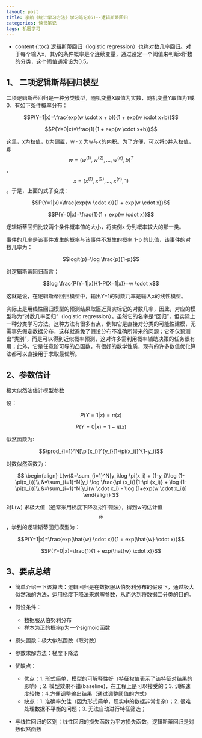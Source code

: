 ```yaml
---
layout: post
title: 李航《统计学习方法》学习笔记(6)--逻辑斯蒂回归
categories: 读书笔记
tags: 机器学习
---
```


* content
{:toc}
逻辑斯蒂回归（logistic regression）也称对数几率回归。对于每个输入x，其y的条件概率是个连续变量，通过设定一个阈值来判断x所数的分类，这个阈值通常设为0.5。


## 1、 二项逻辑斯蒂回归模型

二项逻辑斯蒂回归是一种分类模型，随机变量X取值为实数，随机变量Y取值为1或0，有如下条件概率分布：

$$P(Y=1|x)=\frac{exp(w \cdot x + b)}{1 + exp(w \cdot x+b)}$$

$$P(Y=0|x)=\frac{1}{1 + exp(w \cdot x+b)}$$

这里，x为权值，b为偏置，w ⋅ x 为w与x的内积。为了方便，可以将b并入权值，即 $$w = (w^{(1)}, w^{(2)},...,w^{(n)}, b)^T$$，$$x=(x^{(1)}, x^{(2)}, ...,x^{(n)}, 1)$$。于是，上面的式子变成：

$$P(Y=1|x)=\frac{exp(w \cdot x)}{1 + exp(w \cdot x)}$$

$$P(Y=0|x)=\frac{1}{1 + exp(w \cdot x)}$$

逻辑斯蒂回归比较两个条件概率值的大小，将实例x 分到概率较大的那一类。

事件的几率是该事件发生的概率与该事件不发生的概率 1-p 的比值，该事件的对数几率为：

$$logit(p)=\log \frac{p}{1-p}$$

对逻辑斯蒂回归而言：

$$log \frac{P(Y=1|x)}{1-P(X=1|x)}=w \cdot x$$

这就是说，在逻辑斯蒂回归模型中，输出Y=1的对数几率是输入x的线性模型。

实际上是用线性回归模型的预测结果取逼近真实标记的对数几率，因此，对应的模型称为“对数几率回归”（logistic regression）。虽然它的名字是“回归”，但实际上一种分类学习方法。这种方法有很多有点，例如它是直接对分类的可能性建模，无需事先假定数据分布，这样就避免了假设分布不准确所带来的问题；它不仅预测出“类别”，而是可以得到近似概率预测，这对许多需利用概率辅助决策的任务很有用；此外，它是任意阶可导的凸函数，有很好的数学性质，现有的许多数值优化算法都可以直接用于求取最优解。

## 2、参数估计

极大似然法估计模型参数

设： 

$$P(Y=1|x)=\pi(x)$$

$$P(Y=0|x)=1-\pi(x)$$

似然函数为:

$$\prod_{i=1}^N[\pi(x_i)]^{y_i}[1-\pi(x_i)]^{1-y_i}$$

对数似然函数为：

$$
\begin{align}
L(w)&=\sum_{i=1}^N[y_i\log \pi(x_i) + (1-y_i)\log (1-\pi(x_i))]\\
&=\sum_{i=1}^N[y_i \log \frac{\pi (x_i)}{1-\pi (x_i)} + \log (1-\pi(x_i))]\\
&=\sum_{i=1}^N[y_i(w \cdot x_i) - \log (1+exp(w \cdot x_i))]
\end{align}
$$

对L(w) 求极大值（通常采用梯度下降及拟牛顿法），得到w的估计值$$\hat{w}$$，学到的逻辑斯蒂回归模型为：

$$P(Y=1|x)=\frac{exp(\hat{w} \cdot x)}{1 + exp(\hat{w} \cdot x)}$$

$$P(Y=0|x)=\frac{1}{1 + exp(\hat{w} \cdot x)}$$



## 3、要点总结

- 简单介绍一下该算法：逻辑回归是在数据服从伯努利分布的假设下，通过极大似然法的方法，运用梯度下降法来求解参数，从而达到将数据二分类的目的。

- 假设条件：

  - 数据服从伯努利分布
  - 样本为正的概率p为一个sigmoid函数

- 损失函数：极大似然函数（取对数）

- 参数求解方法：梯度下降法

- 优缺点：

  - 优点：1. 形式简单，模型的可解释性好（特征权值表示了该特征对结果的影响）; 2. 模型效果不错(baseline)，在工程上是可以接受的；3. 训练速度较快；4.方便调整输出结果（通过调整阈值的方式）
  - 缺点：1. 准确率欠佳（因为形式简单，现实中的数据非常复杂）；2. 很难处理数据不平衡的问题；3. 无法自动进行特征筛选；

- 与线性回归的区别：线性回归的损失函数为平方损失函数，逻辑斯蒂回归是对数似然函数

  